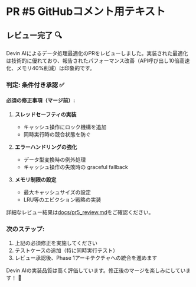 # PR #5 GitHubコメント用テキスト

## レビュー完了 🔍

Devin AIによるデータ処理最適化のPRをレビューしました。実装された最適化は技術的に優れており、報告されたパフォーマンス改善（API呼び出し10倍高速化、メモリ40%削減）は印象的です。

### 判定: 条件付き承認 ✅

#### 必須の修正事項（マージ前）:

1. **スレッドセーフティの実装**
   - キャッシュ操作にロック機構を追加
   - 同時実行時の競合状態を防ぐ

2. **エラーハンドリングの強化**
   - データ型変換時の例外処理
   - キャッシュ操作の失敗時の graceful fallback

3. **メモリ制限の設定**
   - 最大キャッシュサイズの設定
   - LRU等のエビクション戦略の実装

詳細なレビュー結果は[docs/pr5_review.md](https://github.com/gentacupoftea/shopify-mcp-server/blob/main/docs/pr5_review.md)をご確認ください。

### 次のステップ:
1. 上記の必須修正を実施してください
2. テストケースの追加（特に同時実行テスト）
3. レビュー承認後、Phase 1アーキテクチャへの統合を進めます

Devin AIの実装品質は高く評価しています。修正後のマージを楽しみにしています！ 🚀